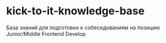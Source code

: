 # kick-to-it-knowledge-base
База знаний для подготовки к собеседованиям на позицию Junior/Middle Frontend Develop
